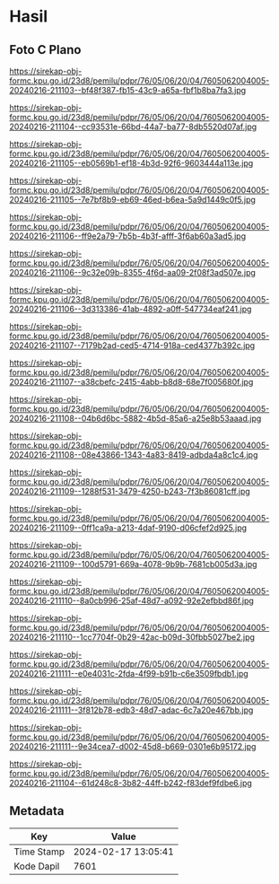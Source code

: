 # Hasil

## Foto C Plano

https://sirekap-obj-formc.kpu.go.id/23d8/pemilu/pdpr/76/05/06/20/04/7605062004005-20240216-211103--bf48f387-fb15-43c9-a65a-fbf1b8ba7fa3.jpg

https://sirekap-obj-formc.kpu.go.id/23d8/pemilu/pdpr/76/05/06/20/04/7605062004005-20240216-211104--cc93531e-66bd-44a7-ba77-8db5520d07af.jpg

https://sirekap-obj-formc.kpu.go.id/23d8/pemilu/pdpr/76/05/06/20/04/7605062004005-20240216-211105--eb0569b1-ef18-4b3d-92f6-9603444a113e.jpg

https://sirekap-obj-formc.kpu.go.id/23d8/pemilu/pdpr/76/05/06/20/04/7605062004005-20240216-211105--7e7bf8b9-eb69-46ed-b6ea-5a9d1449c0f5.jpg

https://sirekap-obj-formc.kpu.go.id/23d8/pemilu/pdpr/76/05/06/20/04/7605062004005-20240216-211106--ff9e2a79-7b5b-4b3f-afff-3f6ab60a3ad5.jpg

https://sirekap-obj-formc.kpu.go.id/23d8/pemilu/pdpr/76/05/06/20/04/7605062004005-20240216-211106--9c32e09b-8355-4f6d-aa09-2f08f3ad507e.jpg

https://sirekap-obj-formc.kpu.go.id/23d8/pemilu/pdpr/76/05/06/20/04/7605062004005-20240216-211106--3d313386-41ab-4892-a0ff-547734eaf241.jpg

https://sirekap-obj-formc.kpu.go.id/23d8/pemilu/pdpr/76/05/06/20/04/7605062004005-20240216-211107--7179b2ad-ced5-4714-918a-ced4377b392c.jpg

https://sirekap-obj-formc.kpu.go.id/23d8/pemilu/pdpr/76/05/06/20/04/7605062004005-20240216-211107--a38cbefc-2415-4abb-b8d8-68e7f005680f.jpg

https://sirekap-obj-formc.kpu.go.id/23d8/pemilu/pdpr/76/05/06/20/04/7605062004005-20240216-211108--04b6d6bc-5882-4b5d-85a6-a25e8b53aaad.jpg

https://sirekap-obj-formc.kpu.go.id/23d8/pemilu/pdpr/76/05/06/20/04/7605062004005-20240216-211108--08e43866-1343-4a83-8419-adbda4a8c1c4.jpg

https://sirekap-obj-formc.kpu.go.id/23d8/pemilu/pdpr/76/05/06/20/04/7605062004005-20240216-211109--1288f531-3479-4250-b243-7f3b86081cff.jpg

https://sirekap-obj-formc.kpu.go.id/23d8/pemilu/pdpr/76/05/06/20/04/7605062004005-20240216-211109--0ff1ca9a-a213-4daf-9190-d06cfef2d925.jpg

https://sirekap-obj-formc.kpu.go.id/23d8/pemilu/pdpr/76/05/06/20/04/7605062004005-20240216-211109--100d5791-669a-4078-9b9b-7681cb005d3a.jpg

https://sirekap-obj-formc.kpu.go.id/23d8/pemilu/pdpr/76/05/06/20/04/7605062004005-20240216-211110--8a0cb996-25af-48d7-a092-92e2efbbd86f.jpg

https://sirekap-obj-formc.kpu.go.id/23d8/pemilu/pdpr/76/05/06/20/04/7605062004005-20240216-211110--1cc7704f-0b29-42ac-b09d-30fbb5027be2.jpg

https://sirekap-obj-formc.kpu.go.id/23d8/pemilu/pdpr/76/05/06/20/04/7605062004005-20240216-211111--e0e4031c-2fda-4f99-b91b-c6e3509fbdb1.jpg

https://sirekap-obj-formc.kpu.go.id/23d8/pemilu/pdpr/76/05/06/20/04/7605062004005-20240216-211111--3f812b78-edb3-48d7-adac-6c7a20e467bb.jpg

https://sirekap-obj-formc.kpu.go.id/23d8/pemilu/pdpr/76/05/06/20/04/7605062004005-20240216-211111--9e34cea7-d002-45d8-b669-0301e6b95172.jpg

https://sirekap-obj-formc.kpu.go.id/23d8/pemilu/pdpr/76/05/06/20/04/7605062004005-20240216-211104--61d248c8-3b82-44ff-b242-f83def9fdbe6.jpg


## Metadata

| Key        | Value               |
| ---------- | ------------------- |
| Time Stamp | 2024-02-17 13:05:41 |
| Kode Dapil | 7601                |



